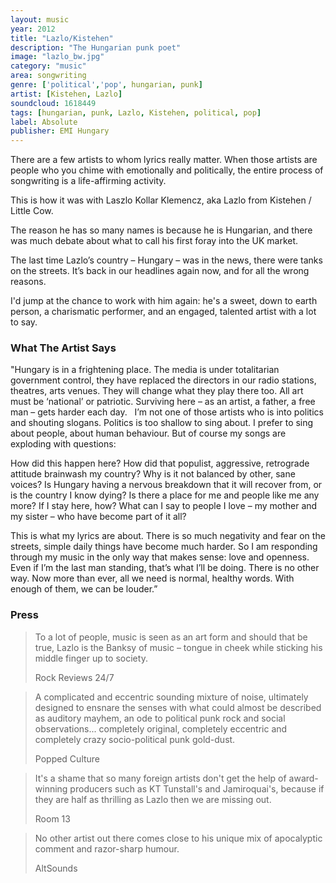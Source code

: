 ```yaml
---
layout: music
year: 2012
title: "Lazlo/Kistehen"
description: "The Hungarian punk poet"
image: "lazlo_bw.jpg"
category: "music"
area: songwriting
genre: ['political','pop', hungarian, punk]
artist: [Kistehen, Lazlo]
soundcloud: 1618449
tags: [hungarian, punk, Lazlo, Kistehen, political, pop]
label: Absolute
publisher: EMI Hungary
---
```


There are a few artists to whom lyrics really matter. When those artists are people who you chime with emotionally and politically, the entire process of songwriting is a life-affirming activity.

This is how it was with Laszlo Kollar Klemencz, aka Lazlo from Kistehen / Little Cow.

The reason he has so many names is because he is Hungarian, and there was much debate about what to call his first foray into the UK market.

The last time Lazlo’s country – Hungary – was in the news, there were tanks on the streets. It’s back in our headlines again now, and for all the wrong reasons.

I'd jump at the chance to work with him again: he's a sweet, down to earth person, a charismatic performer, and an engaged, talented artist with a lot to say.

<h3>What The Artist Says</h3>

"Hungary is in a frightening place. The media is under totalitarian government control, they have replaced the directors in our radio stations, theatres, arts venues. They will change what they play there too. All art must be ‘national’ or patriotic. Surviving here – as an artist, a father, a free man – gets harder each day.
 
I’m not one of those artists who is into politics and shouting slogans. Politics is too shallow to sing about. I prefer to sing about people, about human behaviour. But of course my songs are exploding with questions:

How did this happen here? How did that populist, aggressive, retrograde attitude brainwash my country? Why is it not balanced by other, sane voices? Is Hungary having a nervous breakdown that it will recover from, or is the country I know dying? Is there a place for me and people like me any more? If I stay here, how? What can I say to people I love – my mother and my sister –  who have become part of it all?

This is what my lyrics are about. There is so much negativity and fear on the streets, simple daily things have become much harder. So I am responding through my music in the only way that makes sense: love and openness. Even if I’m the last man standing, that’s what I’ll be doing. There is no other way. Now more than ever, all we need is normal, healthy words. With enough of them, we can be louder.” 

<h3>Press</h3>

<blockquote>
	<p>To a lot of people, music is seen as an art form and should that be true, Lazlo is the Banksy of music – tongue in cheek while sticking his middle finger up to society.
	</p>
<footer> Rock Reviews 24/7</footer>
</blockquote>


<blockquote>
	<p>A complicated and eccentric sounding mixture of noise, ultimately designed to ensnare the senses with what could almost be described as auditory mayhem, an ode to political punk rock and social observations... completely original, completely eccentric and completely crazy socio-political punk gold-dust.</p>
<footer>Popped Culture</footer> 
</blockquote>

<blockquote>
<p>It's a shame that so many foreign artists don't get the help of award-winning producers such as KT Tunstall's and Jamiroquai's, because if they are half as thrilling as Lazlo then we are missing out.</p>
<footer>Room 13</footer> 
</blockquote>

<blockquote>
	<p>No other artist out there comes close to his unique mix of apocalyptic comment and razor-sharp humour.</p> 

<footer>AltSounds</footer>
</blockquote>

